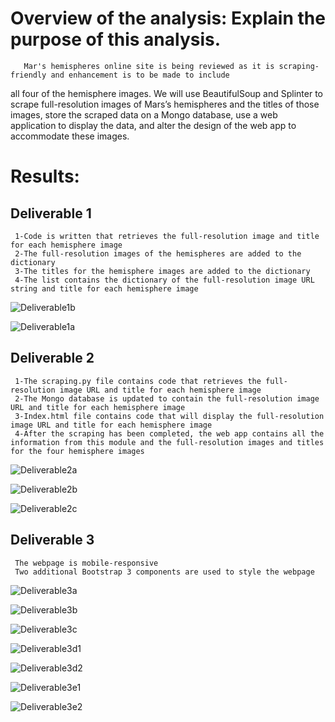 # Overview of the analysis: Explain the purpose of this analysis.
       Mar's hemispheres online site is being reviewed as it is scraping-friendly and enhancement is to be made to include 
all four of the hemisphere images. We will use BeautifulSoup and Splinter to scrape full-resolution images of Mars’s hemispheres and the titles of those images, store the scraped data on a Mongo database, use a web application to display the data, and alter the design of the web app to accommodate these images.

# Results: 

  ## Deliverable 1
     1-Code is written that retrieves the full-resolution image and title for each hemisphere image 
     2-The full-resolution images of the hemispheres are added to the dictionary
     3-The titles for the hemisphere images are added to the dictionary
     4-The list contains the dictionary of the full-resolution image URL string and title for each hemisphere image

 ![Deliverable1b](Images/Deliverable1b.PNG)   
 
 ![Deliverable1a](Images/Deliverable1a.PNG)
 
     
  ## Deliverable 2
     1-The scraping.py file contains code that retrieves the full-resolution image URL and title for each hemisphere image
     2-The Mongo database is updated to contain the full-resolution image URL and title for each hemisphere image  
     3-Index.html file contains code that will display the full-resolution image URL and title for each hemisphere image  
     4-After the scraping has been completed, the web app contains all the information from this module and the full-resolution images and titles for the four hemisphere images
     

 ![Deliverable2a](Images/Deliverable2a.PNG)
  
 ![Deliverable2b](Images/Deliverable2b.PNG)
 
 ![Deliverable2c](Images/Deliverable2c.PNG)
 
  ## Deliverable 3

     The webpage is mobile-responsive
     Two additional Bootstrap 3 components are used to style the webpage

 ![Deliverable3a](Images/Deliverable3a.PNG)
   
 ![Deliverable3b](Images/Deliverable3b.PNG)
 
 ![Deliverable3c](Images/Deliverable3c.PNG)
 
 ![Deliverable3d1](Images/Deliverable3d1.PNG)
 
 ![Deliverable3d2](Images/Deliverable3d2.PNG)
 
 ![Deliverable3e1](Images/Deliverable3e1.PNG)
 
 ![Deliverable3e2](Images/Deliverable3e2.PNG)
 
